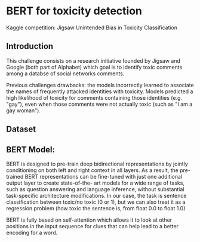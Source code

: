 # BERT for toxicity detection
 Kaggle competition: Jigsaw Unintended Bias in Toxicity Classification

## Introduction
This challenge consists on a research initiative founded by Jigsaw and Google (both part of Alphabet) which goal is to identify toxic comments among a databse of social networks comments.

Previous challenges drawbacks: the models incorrectly learned to associate the names of frequently attacked identities with toxicity. Models predicted a high likelihood of toxicity for comments containing those identities (e.g. "gay"), even when those comments were not actually toxic (such as "I am a gay woman").



## Dataset



## BERT Model:

BERT is designed to pre-train deep bidirectional representations by jointly conditioning on both left and right context in all layers. 
As a result, the pre-trained BERT representations can be fine-tuned with just one additional output layer to create state-of-the- art models for a wide range of tasks, such as question answering and language inference, without substantial task-specific architecture modifications.
In our case, the task is sentence classification between toxic/no toxic (0 or 1), but we can also treat it as a regression problem (how toxic the sentence is, from float 0.0 to float 1.0)

BERT is fully based on self-attention  which allows it to look at other positions in the input sequence for clues that can help lead to a better encoding for a word.
